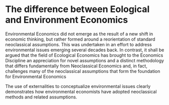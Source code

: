 # The difference between Eological and Environment Economics

Environmental Economics did not emerge as the result of a new shift in economic thinking, but rather formed around a reorientation of standard neoclassical assumptions. This was undertaken in an effort to address environmental issues emerging several decades back. In contrast, it shall be argued that the field of Ecological Economics has brought to the Economics Discipline an appreciation for novel assumptions and a distinct methodology that differs fundamentally from Neoclassical Economics and, in fact, challenges many of the neoclassical assumptions that form the foundation for Environmental Economics

The use of externalities to conceptualize environmental issues clearly demonstrates how environmental economists have adopted neoclassical methods and related assumptions.
